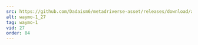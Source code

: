 ```yaml
---
src: https://github.com/Dadaism6/metadriverse-asset/releases/download/assetsv1.0.2/waymo-1_27.mp4
alt: waymo-1_27
tag: waymo-1
vid: 27
order: 84
---
```

